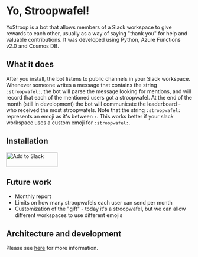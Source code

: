 # Yo, Stroopwafel!

YoStroop is a bot that allows members of a Slack workspace to give rewards to each other, usually as a way of saying "thank you" for help and valuable contributions. 
It was developed using Python, Azure Functions v2.0 and Cosmos DB.

## What it does

After you install, the bot listens to public channels in your Slack workspace. Whenever someone writes a message that contains the string `:stroopwafel:`, the bot will parse the message looking for mentions, and will record that each of the mentioned users got a stroopwafel. At the end of the month (still in development) the bot will communicate the leaderboard - who received the most stroopwafels. Note that the string `:stroopwafel:` represents an emoji as it's between `:`. This works better if your slack workspace uses a custom emoji for `:stroopwafel:`.

## Installation

<a href="https://slack.com/oauth/authorize?client_id=412513733287.419967497237&scope=channels:history,users.profile:read,chat:write"><img alt="Add to Slack" height="40" width="139" src="https://platform.slack-edge.com/img/add_to_slack.png" srcset="https://platform.slack-edge.com/img/add_to_slack.png 1x, https://platform.slack-edge.com/img/add_to_slack@2x.png 2x" /></a>

## Future work

* Monthly report
* Limits on how many stroopwafels each user can send per month
* Customization of the "gift" - today it's a stroopwafel, but we can allow different workspaces to use different emojis

## Architecture and development

Please see [here](https://meyerperin.com/post/yo-stroopwafel/) for more information.
